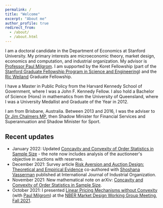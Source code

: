 ```yaml
---
permalink: /
title: "Welcome"
excerpt: "About me"
author_profile: true
redirect_from:
  - /about/
  - /about.html
---
```


I am a doctoral candidate in the Department of Economics at Stanford University. My primary interests are microeconomic theory, market design, economics and computation, and industrial organization. My advisor is [Professor Paul Milgrom](https://milgrom.people.stanford.edu/). I am supported by the Koret Fellowship (part of the [Stanford Graduate Fellowship Program in Science and Engineering](https://vpge.stanford.edu/fellowships-funding/sgf/details)) and the [Ric Weiland](https://en.wikipedia.org/wiki/Ric_Weiland) Graduate Fellowship.

I have a Master in Public Policy from the Harvard Kennedy School of Government, where I was a John F. Kennedy Fellow. I also hold a Bachelor of Science (Hons) in mathematics from the University of Queensland, where I was a University Medallist and Graduate of the Year in 2012.

I am from Brisbane, Australia. Between 2013 and 2016, I was the adviser to [Dr Jim Chalmers MP](https://jimchalmers.org/), then Shadow Minister for Financial Services and Superannuation and Shadow Minister for Sport.

## Recent updates
* January 2022: Updated [Concavity and Convexity of Order Statistics in Sample Size](https://arxiv.org/abs/2111.04702) - the note now includes analysis of the auctioneer's objective in auctions with reserves.
* December 2021: Survey article [Risk Aversion and Auction Design: Theoretical and Empirical Evidence](https://doi.org/10.1016/j.ijindorg.2021.102758) co-authored with [Shoshana Vasserman](https://shoshanavasserman.com/) published at International Journal of Industrial Organization.
* November 2021: New mathematical note on arXiv: [Concavity and Convexity of Order Statistics in Sample Size](https://arxiv.org/abs/2111.04702).
* October 2021: I presented [Linear Pricing Mechanisms without Convexity](https://mitchwatt.github.io/files/PricingMechanismsNonConvex.pdf) (with [Paul Milgrom](https://milgrom.people.stanford.edu/)) at the [NBER Market Design Working Group Meeting, Fall 2021](https://youtu.be/fIJ2Dzmspg4).
